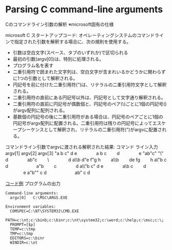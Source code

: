 # Parsing C command-line arguments
Cのコマンドライン引数の解析
※microsoft固有の仕様


microsoft C スタートアップコード:
オペレーティングシステムのコマンドラインで指定された引数を解釈する場合に、次の規則を使用する。
- 引数は空白文字(スペース、タブのいずれか)で区切られる
- 最初の引数(argv[0])は、特別に処理される。
 - プログラム名を表す
- 二重引用符で囲まれた文字列は、空白文字が含まれいるかどうかに関わらずに1つの引数として解釈される。
- 円記号を前に付けた二重引用符(\")は、リテラルの二重引用符文字として解釈される。
- 二重引用符の直前にある円記号以外は、円記号として文字通り解釈される。
- 二重引用符の直前に円記号が偶数個と、円記号のペア(\\)ごとに1個の円記号(\)がargv配列に配列される。
- 基数個の円記号の後に二重引用符がある場合は、円記号のペアごとに1個の円記号がargv配列に配置される。二重引用符は残りの円記号によってエスケープシーケンスとして解釈され、リテラルの二重引用符(")がargvに配置される。


コマンドライン引数でargvに渡される解釈された結果:
コマンド ライン入力 	argv[1] 	argv[2] 	argv[3]
"a b c" d e 	　　　　a b c 	　　d 	　　　　e
"ab\"c" "\\" d 	　　　　ab"c 	　　\ 	　　　　d
a\\\b d"e f"g h 	　　a\\\b 	　　de fg 	　　h
a\\\"b c d 	　　　　　　a\"b 	　　c 	　　　　d
a\\\\"b c" d e 	　　　　a\\b c 	　　d 	　　　　e
a"b"" c d 	　　　　　　ab" c d 		


[コード例](ex1.c)
プログラムの出力
```
Command-line arguments:
  argv[0]   C:\MSC\ARGS.EXE

Environment variables:
  COMSPEC=C:\NT\SYSTEM32\CMD.EXE
  PATH=c:\nt;c:\binb;c:\binr;c:\nt\system32;c:\word;c:\help;c:\msc;c:\;
  PROMPT=[$p]
  TEMP=c:\tmp
  TMP=c:\tmp
  EDITORS=c:\binr
  WINDIR=c:\nt
```